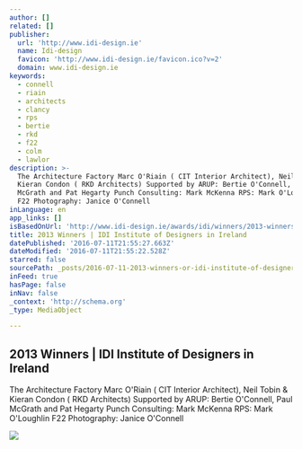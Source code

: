 ```yaml
---
author: []
related: []
publisher:
  url: 'http://www.idi-design.ie'
  name: Idi-design
  favicon: 'http://www.idi-design.ie/favicon.ico?v=2'
  domain: www.idi-design.ie
keywords:
  - connell
  - riain
  - architects
  - clancy
  - rps
  - bertie
  - rkd
  - f22
  - colm
  - lawlor
description: >-
  The Architecture Factory Marc O'Riain ( CIT Interior Architect), Neil Tobin &
  Kieran Condon ( RKD Architects) Supported by ARUP: Bertie O'Connell, Paul
  McGrath and Pat Hegarty Punch Consulting: Mark McKenna RPS: Mark O'Loughlin
  F22 Photography: Janice O'Connell
inLanguage: en
app_links: []
isBasedOnUrl: 'http://www.idi-design.ie/awards/idi/winners/2013-winners/'
title: 2013 Winners | IDI Institute of Designers in Ireland
datePublished: '2016-07-11T21:55:27.663Z'
dateModified: '2016-07-11T21:55:22.528Z'
starred: false
sourcePath: _posts/2016-07-11-2013-winners-or-idi-institute-of-designers-in-ireland.md
inFeed: true
hasPage: false
inNav: false
_context: 'http://schema.org'
_type: MediaObject

---
```

<article style=""><h1>2013 Winners | IDI Institute of Designers in Ireland</h1><p>The Architecture Factory Marc O'Riain ( CIT Interior Architect), Neil Tobin &amp; Kieran Condon ( RKD Architects) Supported by ARUP: Bertie O'Connell, Paul McGrath and Pat Hegarty Punch Consulting: Mark McKenna RPS: Mark O'Loughlin F22 Photography: Janice O'Connell</p><img src="http://www.idi-design.ie/interface/img/idi-social.jpg" /></article>